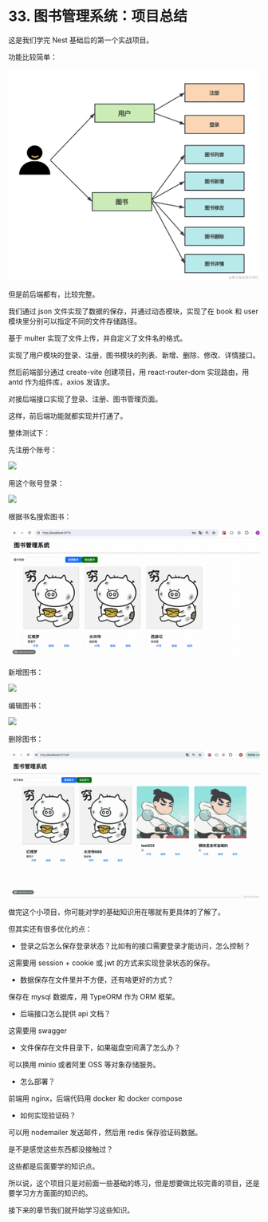 # 33. 图书管理系统：项目总结

这是我们学完 Nest 基础后的第一个实战项目。

功能比较简单：

![](./images/b8ee0b28167d18f993ae8f19a1200e98.webp )

但是前后端都有，比较完整。

我们通过 json 文件实现了数据的保存，并通过动态模块，实现了在 book 和 user 模块里分别可以指定不同的文件存储路径。

基于 multer 实现了文件上传，并自定义了文件名的格式。

实现了用户模块的登录、注册，图书模块的列表、新增、删除、修改、详情接口。

然后前端部分通过 create-vite 创建项目，用 react-router-dom 实现路由，用 antd 作为组件库，axios 发请求。

对接后端接口实现了登录、注册、图书管理页面。

这样，前后端功能就都实现并打通了。

整体测试下：

先注册个账号：

![](./images/c1e9c69e551b17caa15e42e9235e0c90.gif )

用这个账号登录：

![](./images/4e85f3b9b721e032943201351ff9094b.gif )

根据书名搜索图书：

![](./images/32d5efbe357a54f1471f9cf50fee1b89.gif )

新增图书：

![](./images/8c5a7921c09a9a030768bfc857b67628.gif )

编辑图书：

![](./images/05c4c69ba25f81a1cd173a28fcb6e195.gif )

删除图书：

![](./images/0c6c78a1e51af17938fc5c90475ba785.gif )

做完这个小项目，你可能对学的基础知识用在哪就有更具体的了解了。

但其实还有很多优化的点：

- 登录之后怎么保存登录状态？比如有的接口需要登录才能访问，怎么控制？

这需要用 session + cookie 或 jwt 的方式来实现登录状态的保存。

- 数据保存在文件里并不方便，还有啥更好的方式？

保存在 mysql 数据库，用 TypeORM 作为 ORM 框架。

- 后端接口怎么提供 api 文档？

这需要用 swagger

- 文件保存在文件目录下，如果磁盘空间满了怎么办？

可以换用 minio 或者阿里 OSS 等对象存储服务。

- 怎么部署？

前端用 nginx，后端代码用 docker 和 docker compose

- 如何实现验证码？

可以用 nodemailer 发送邮件，然后用 redis 保存验证码数据。

是不是感觉这些东西都没接触过？

这些都是后面要学的知识点。

所以说，这个项目只是对前面一些基础的练习，但是想要做比较完善的项目，还是要学习方方面面的知识的。

接下来的章节我们就开始学习这些知识。

